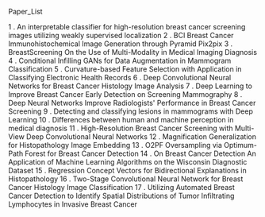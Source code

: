 Paper_List

1 . An interpretable classifier for high-resolution breast cancer screening images utilizing weakly supervised localization
2 . BCI Breast Cancer Immunohistochemical Image Generation through Pyramid Pix2pix
3 . BreastScreening  On the Use of Multi-Modality in Medical Imaging Diagnosis
4 . Conditional Infilling GANs for Data Augmentation in Mammogram Classification
5 . Curvature-based Feature Selection with Application in Classifying Electronic Health Records
6 . Deep Convolutional Neural Networks for Breast Cancer Histology Image Analysis
7 . Deep Learning to Improve Breast Cancer Early Detection on Screening Mammography
8 . Deep Neural Networks Improve Radiologists' Performance in Breast Cancer Screening
9 . Detecting and classifying lesions in mammograms with Deep Learning
10 . Differences between human and machine perception in medical diagnosis
11 . High-Resolution Breast Cancer Screening with Multi-View Deep Convolutional Neural Networks
12 . Magnification Generalization for Histopathology Image Embedding
13 . O2PF  Oversampling via Optimum-Path Forest for Breast Cancer Detection
14 . On Breast Cancer Detection  An Application of Machine Learning Algorithms on the Wisconsin Diagnostic Dataset
15 . Regression Concept Vectors for Bidirectional Explanations in Histopathology
16 . Two-Stage Convolutional Neural Network for Breast Cancer Histology Image Classification
17 . Utilizing Automated Breast Cancer Detection to Identify Spatial Distributions of Tumor Infiltrating Lymphocytes in Invasive Breast Cancer